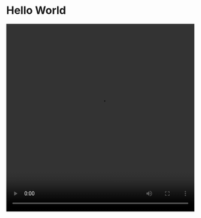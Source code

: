 # Hello World

<!-- 
https://github.com/jessesoo-tk/test-cms/assets/126437017/07869873-b82d-4d55-9fce-6b317df6b9f3
-->

<!-- Video -->
<video width="500" height="500" src="https://github.com/jessesoo-tk/test-cms/assets/126437017/07869873-b82d-4d55-9fce-6b317df6b9f3" controls autoplay>
</video>
